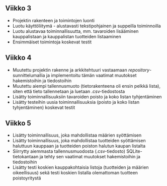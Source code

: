 ## Viikko 3
- Projektin rakenteen ja toimintojen luonti
- Luotu käyttöliitymä - alustavasti tekstipohjainen ja suppeilla toiminnoilla
- Luotu alustavaa toiminnallisuutta, mm. tavaroiden lisääminen kauppalistaan ja kauppalistan tuotteiden listaaminen
- Ensimmäiset toimintoja koskevat testit

## Viikko 4
- Muutettu projektin rakenne ja arkkitehtuuri vastaamaan *repository*-sunnittelumallia ja implementoitu tämän vaatimat muutokset hakemistoihin ja tiedostoihin
- Muutettu aiempi tallennusmuoto (tietorakenteena oli ensin pelkkä lista), siten että tieto tallennetaan ja luetaan .csv-tiedostosta
- Lisätty toiminnallisuuksiin tavaroiden poisto ja koko listan tyhjentäminen
- Lisätty testeihin uusia toiminnallisuuksia (poisto ja koko listan tyhjentäminen) koskevat testit

## Viikko 5
- Lisätty toiminnallisuus, joka mahdollistaa määrien syöttämisen
- Lisätty toiminnallisuus, joka mahdollistaa tuotteiden syöttämisen haluttuun kauppaan ja tuotteiden poiston halutun kaupan listalta
- Siirrytty aiemmasta tallennusmuodosta (.csv-tiedosto) SQLite-tietokantaan ja tehty sen vaatimat muutokset hakemistoihin ja tiedostoihin
- Lisätty testi koskien kauppakohtaisia listoja (tuotteiden ja määrien oikeellisuus) sekä testi koskien listalla olemattoman tuotteen poistoyritystä
